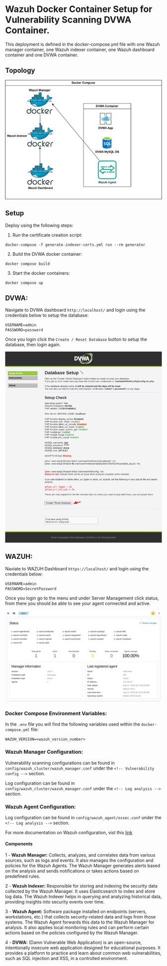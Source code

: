 # Wazuh Docker Container Setup for Vulnerability Scanning DVWA Container.

This deployment is defined in the docker-compose.yml file with one Wazuh manager container, one Wazuh indexer container, one Wazuh dashboard container and one DVWA container. 

## Topology

![Toplogy](https://github.com/WMRamadan/wazuh-dvwa-scanner/blob/main/images/topology.png)

## Setup

Deploy using the following steps:

1) Run the certificate creation script:
```
docker-compose -f generate-indexer-certs.yml run --rm generator
```
2) Build the DVWA docker container:
```
docker compose build
```
3) Start the docker containers:
```
docker compose up
```

## DVWA:

Navigate to DVWA dashboard `http://localhost/` and login using the credentials below to setup the database:
```
USERNAME=admin
PASSWORD=password
```

Once you login click the `Create / Reset Database` button to setup the database, then login again.

![DVWA Setup](https://github.com/WMRamadan/wazuh-dvwa-scanner/blob/main/images/dvwa_screenshot.png)

## WAZUH:

Naviate to WAZUH Dashboard `https://localhost/` and login using the credentials below:
```
USERNAME=admin
PASSWORD=SecretPassword
```

Once you login go to the menu and under Server Management click status, from there you should be able to see your agent connected and active.

![Wazuh Status](https://github.com/WMRamadan/wazuh-dvwa-scanner/blob/main/images/wazuh_status.png)


### Docker Compose Environment Variables:

In the `.env` file you will find the following variables used within the `docker-compose.yml` file:
```
WAZUH_VERSION=<wazuh_version_number>
```

### Wazuh Manager Configuration:

Vulnerability scanning configurations can be found in `config/wazuh_cluster/wazuh_manager.conf` under the `<!-- Vulnerability config -->` section.

Log configuration can be found in `config/wazuh_cluster/wazuh_manager.conf` under the `<!-- Log analysis -->` section.

### Wazuh Agent Configuration:

Log configuration can be found in `config/wazuh_agent/ossec.conf` under the `<!-- Log analysis -->` section.

For more documentation on Wazuh configuration, vist this [link](https://documentation.wazuh.com/current/user-manual/reference/ossec-conf/index.html)

#### Components

1 - **Wazuh Manager:** Collects, analyzes, and correlates data from various sources, such as logs and events. It also manages the configuration and policies for the Wazuh Agents. The Wazuh Manager generates alerts based on the analysis and sends notifications or takes actions based on predefined rules.

2 - **Wazuh Indexer:** Responsible for storing and indexing the security data collected by the Wazuh Manager. It uses Elasticsearch to index and store log data. The Wazuh Indexer helps in querying and analyzing historical data, providing insights into security events over time.

3 - **Wazuh Agent:** Software package installed on endpoints (servers, workstations, etc.) that collects security-related data and logs from those systems. The Wazuh Agent forwards this data to the Wazuh Manager for analysis. It also applies local monitoring rules and can perform certain actions based on the policies configured by the Wazuh Manager.

4 - **DVWA:** (Damn Vulnerable Web Application) is an open-source, intentionally insecure web application designed for educational purposes. It provides a platform to practice and learn about common web vulnerabilities, such as SQL injection and XSS, in a controlled environment.

